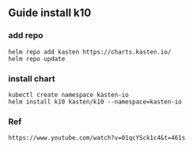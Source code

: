 ## Guide install k10

### add repo
```
helm repo add kasten https://charts.kasten.io/
helm repo update
```

### install chart
```
kubectl create namespace kasten-io
helm install k10 kasten/k10 --namespace=kasten-io
```

### Ref
```
https://www.youtube.com/watch?v=01qcYSck1c4&t=461s
```